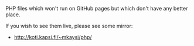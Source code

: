 PHP files which won't run on GitHub pages but which don't have any better 
place.

If you wish to see them live, please see some mirror:
* http://koti.kapsi.fi/~mkaysi/php/
